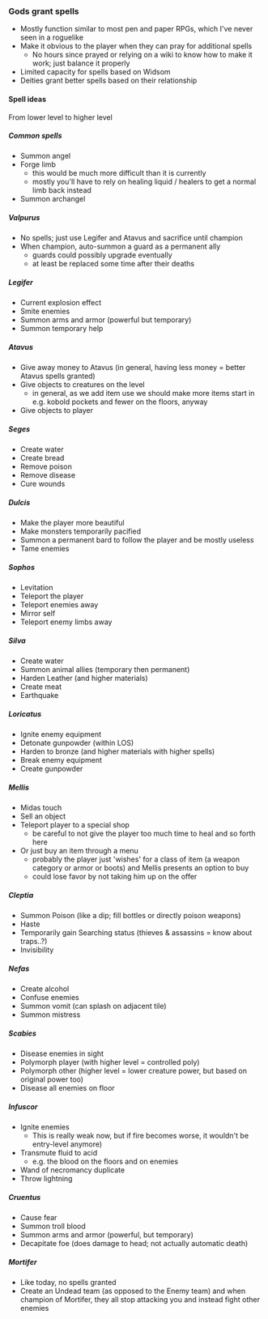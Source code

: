 ### Gods grant spells
- Mostly function similar to most pen and paper RPGs, which I've never seen in a roguelike
- Make it obvious to the player when they can pray for additional spells
  - No hours since prayed or relying on a wiki to know how to make it work; just balance it properly
- Limited capacity for spells based on Widsom
- Deities grant better spells based on their relationship

#### Spell ideas
From lower level to higher level
##### Common spells
- Summon angel
- Forge limb
  - this would be much more difficult than it is currently
  - mostly you'll have to rely on healing liquid / healers to get a normal limb back instead
- Summon archangel

##### Valpurus
- No spells; just use Legifer and Atavus and sacrifice until champion
- When champion, auto-summon a guard as a permanent ally
  - guards could possibly upgrade eventually
  - at least be replaced some time after their deaths

##### Legifer
- Current explosion effect
- Smite enemies
- Summon arms and armor (powerful but temporary)
- Summon temporary help

##### Atavus
- Give away money to Atavus (in general, having less money = better Atavus spells granted)
- Give objects to creatures on the level
  - in general, as we add item use we should make more items start in e.g. kobold pockets and fewer on the floors, anyway
- Give objects to player

##### Seges
- Create water
- Create bread
- Remove poison
- Remove disease
- Cure wounds

##### Dulcis
- Make the player more beautiful
- Make monsters temporarily pacified
- Summon a permanent bard to follow the player and be mostly useless
- Tame enemies

##### Sophos
- Levitation
- Teleport the player
- Teleport enemies away
- Mirror self
- Teleport enemy limbs away

##### Silva
- Create water
- Summon animal allies (temporary then permanent)
- Harden Leather (and higher materials)
- Create meat
- Earthquake

##### Loricatus
- Ignite enemy equipment
- Detonate gunpowder (within LOS)
- Harden to bronze (and higher materials with higher spells)
- Break enemy equipment
- Create gunpowder

##### Mellis
- Midas touch
- Sell an object
- Teleport player to a special shop
  - be careful to not give the player too much time to heal and so forth here
- Or just buy an item through a menu
  - probably the player just 'wishes' for a class of item (a weapon category or armor or boots) and Mellis presents an option to buy
  - could lose favor by not taking him up on the offer

##### Cleptia
- Summon Poison (like a dip; fill bottles or directly poison weapons)
- Haste
- Temporarily gain Searching status (thieves & assassins = know about traps..?)
- Invisibility

##### Nefas
- Create alcohol
- Confuse enemies
- Summon vomit (can splash on adjacent tile)
- Summon mistress

##### Scabies
- Disease enemies in sight
- Polymorph player (with higher level = controlled poly)
- Polymorph other (higher level = lower creature power, but based on original power too)
- Disease all enemies on floor

##### Infuscor
- Ignite enemies
  - This is really weak now, but if fire becomes worse, it wouldn't be entry-level anymore)
- Transmute fluid to acid
  - e.g. the blood on the floors and on enemies
- Wand of necromancy duplicate
- Throw lightning

##### Cruentus
- Cause fear
- Summon troll blood
- Summon arms and armor (powerful, but temporary)
- Decapitate foe (does damage to head; not actually automatic death)

##### Mortifer
- Like today, no spells granted
- Create an Undead team (as opposed to the Enemy team) and when champion of Mortifer, they all stop attacking you and instead fight other enemies
